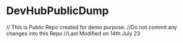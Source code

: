 # DevHubPublicDump
// This is Public Repo created for demo purpose.
//Do not commit any changes into this Repo
//Last Modified on 14th July 23